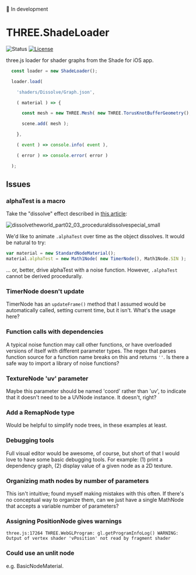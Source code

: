 🚨 In development

# THREE.ShadeLoader

![Status](https://img.shields.io/badge/status-experimental-orange.svg)
[![License](https://img.shields.io/badge/license-MIT-007ec6.svg)](https://github.com/donmccurdy/three-shadeloader/blob/master/LICENSE)

three.js loader for shader graphs from the Shade for iOS app.

```js
  const loader = new ShadeLoader();

  loader.load(

    'shaders/Dissolve/Graph.json',

    ( material ) => {

      const mesh = new THREE.Mesh( new THREE.TorusKnotBufferGeometry(), material );

      scene.add( mesh );

    },

    ( event ) => console.info( event ),

    ( error ) => console.error( error )

  );
```

## Issues

### alphaTest is a macro

Take the "dissolve" effect described in [this article](http://glowfishinteractive.com/dissolving-the-world-part-2/):

![dissolvetheworld_part02_03_proceduraldissolvespecial_small](https://user-images.githubusercontent.com/1848368/51575747-353af880-1e68-11e9-8852-eebcaa14fa1a.gif)

We'd like to animate `.alphaTest` over time as the object dissolves. It would be natural to try:

```js
var material = new StandardNodeMaterial();
material.alphaTest = new Math1Node( new TimerNode(), Math1Node.SIN );
```

... or, better, drive alphaTest with a noise function. However, `.alphaTest` cannot be derived procedurally.

### TimerNode doesn't update

TimerNode has an `updateFrame()` method that I assumed would be automatically called, setting current time, but it isn't. What's the usage here?

### Function calls with dependencies

A typical noise function may call other functions, or have overloaded versions of itself with different parameter types. The regex that parses function source for a function name breaks on this and returns `''`. Is there a safe way to import a library of noise functions?

### TextureNode 'uv' parameter

Maybe this parameter should be named 'coord' rather than 'uv', to indicate that it doesn't need to be a UVNode instance. It doesn't, right?

### Add a RemapNode type

Would be helpful to simplify node trees, in these examples at least.

### Debugging tools

Full visual editor would be awesome, of course, but short of that I would love to have some basic debugging tools. For example: (1) print a dependency graph, (2) display value of a given node as a 2D texture.

### Organizing math nodes by number of parameters

This isn't intuitive; found myself making mistakes with this often. If there's no conceptual way to organize them, can we just have a single MathNode that accepts a variable number of parameters?

### Assigning PositionNode gives warnings

```
three.js:17264 THREE.WebGLProgram: gl.getProgramInfoLog() WARNING: Output of vertex shader 'vPosition' not read by fragment shader
```

### Could use an unlit node

e.g. BasicNodeMaterial.
